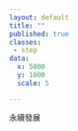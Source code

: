 ```yaml
---
layout: default
title: ""
published: true
classes:
 - step
data:
  x: 5000
  y: 1000
  scale: 5

---
```


永續發展

